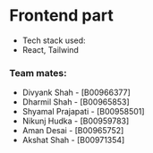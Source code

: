 # Frontend part

-   Tech stack used:
-   React, Tailwind

### Team mates:

-   Divyank Shah - [B00966377]
-   Dharmil Shah - [B00965853]
-   Shyamal Prajapati - [B00958501]
-   Nikunj Hudka - [B00959783]
-   Aman Desai - [B00965752]
-   Akshat Shah - [B00971354]
